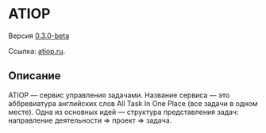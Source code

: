 # ATIOP
Версия [0.3.0-beta](https://github.com/mccrush/atiop/releases)

Ссылка: [atiop.ru](https://atiop.ru/).

## Описание
ATIOP — сервис управления задачами. Название сервиса — это аббревиатура английских слов All Task In One Place (все задачи в одном месте). Одна из основных идей — структура представления задач: направление деятельности ⇒ проект ⇒ задача.
